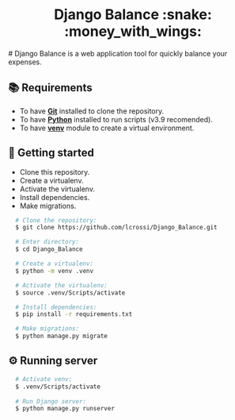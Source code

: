 <h1 align="center">Django Balance :snake: :money_with_wings: </h1>
# 
Django Balance is a web application tool for quickly balance your expenses.

## :books: Requirements
- To have [**Git**](https://git-scm.com/) installed to clone the repository.
- To have [**Python**](https://www.python.org/downloads/) installed to run scripts (v3.9 recomended).
- To have [**venv**](https://docs.python.org/3/library/venv.html) module to create a virtual environment.

## :rocket: Getting started
* Clone this repository.
* Create a virtualenv.
* Activate the virtualenv.
* Install dependencies.
* Make migrations.

``` bash
  # Clone the repository:
  $ git clone https://github.com/lcrossi/Django_Balance.git

  # Enter directory:
  $ cd Django_Balance

  # Create a virtualenv:
  $ python -m venv .venv

  # Activate the virtualenv:
  $ source .venv/Scripts/activate

  # Install dependencies:
  $ pip install -r requirements.txt

  # Make migrations:
  $ python manage.py migrate
```

## :gear: Running server
```bash
  # Activate venv:
  $ .venv/Scripts/activate
  
  # Run Django server:
  $ python manage.py runserver
```
